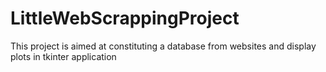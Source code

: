 # LittleWebScrappingProject
This project is aimed at constituting a database from websites and display plots in tkinter application
